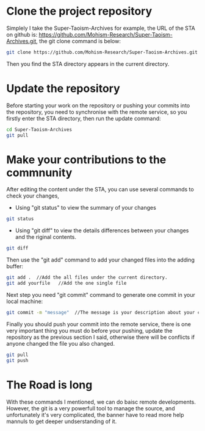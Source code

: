 # Clone the project repository #

Simplely I take the Super-Taoism-Archives for example, the URL of the STA on github is: https://github.com/Mohism-Research/Super-Taoism-Archives.git, the git clone command is below:

```bash
git clone https://github.com/Mohism-Research/Super-Taoism-Archives.git
```

Then you find the STA directory appears in the current directory.

# Update the repository #

Before starting your work on the repository or pushing your commits into the repository, you need to synchronise with the remote service, so you firstly enter the STA directory, then run the update command:

```bash
cd Super-Taoism-Archives
git pull
```

# Make your contributions to the commnunity #

After editing the content under the STA, you can use several commands to check your changes,

- Using "git status" to view the summary of your changes

```bash
git status
```

- Using "git diff" to view the details differences between your changes and the riginal contents.

```bash
git diff
```

Then use the "git add" command to add your changed files into the adding buffer:

```bash
git add .  //Add the all files under the current directory.
git add yourfile   //Add the one single file
```

Next step you need "git commit" command to generate one commit in your local machine:

```bash
git commit -m "message"  //The message is your description about your changes.
```

Finally you should push your commit into the remote service, there is one very important thing you must do before your pushing, update the repository as the previous section I said, otherwise there will be conflicts if anyone changed the file you also changed.

```bash
git pull
git push
``` 
# The Road is long #

With these commands I mentioned, we can do baisc remote developments. However, the git is a very powerfull tool to manage the source, and unfortunately it's very complicated, the banner have to read more help mannuls to get deeper undserstanding of it.
